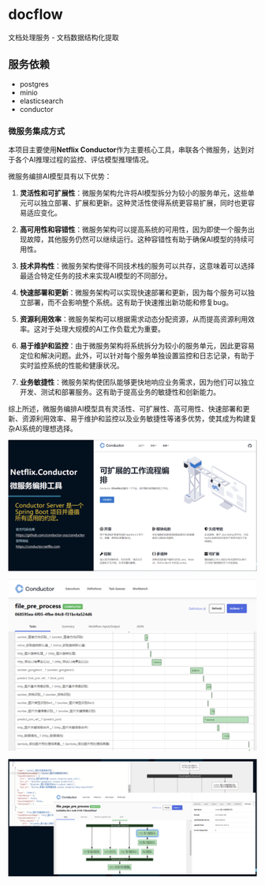 # docflow

文档处理服务 - 文档数据结构化提取

## 服务依赖

* postgres
* minio
* elasticsearch
* conductor

### 微服务集成方式

本项目主要使用**Netflix Conductor**作为主要核心工具，串联各个微服务，达到对于各个AI推理过程的监控、评估模型推理情况。

微服务编排AI模型具有以下优势：

1. **灵活性和可扩展性**：微服务架构允许将AI模型拆分为较小的服务单元，这些单元可以独立部署、扩展和更新。这种灵活性使得系统更容易扩展，同时也更容易适应变化。

2. **高可用性和容错性**：微服务架构可以提高系统的可用性，因为即使一个服务出现故障，其他服务仍然可以继续运行。这种容错性有助于确保AI模型的持续可用性。

3. **技术异构性**：微服务架构使得不同技术栈的服务可以共存，这意味着可以选择最适合特定任务的技术来实现AI模型的不同部分。

4. **快速部署和更新**：微服务架构可以实现快速部署和更新，因为每个服务可以独立部署，而不会影响整个系统。这有助于快速推出新功能和修复bug。

5. **资源利用效率**：微服务架构可以根据需求动态分配资源，从而提高资源利用效率。这对于处理大规模的AI工作负载尤为重要。

6. **易于维护和监控**：由于微服务架构将系统拆分为较小的服务单元，因此更容易定位和解决问题。此外，可以针对每个服务单独设置监控和日志记录，有助于实时监控系统的性能和健康状况。

7. **业务敏捷性**：微服务架构使团队能够更快地响应业务需求，因为他们可以独立开发、测试和部署服务。这有助于提高业务的敏捷性和创新能力。

综上所述，微服务编排AI模型具有灵活性、可扩展性、高可用性、快速部署和更新、资源利用效率、易于维护和监控以及业务敏捷性等诸多优势，使其成为构建复杂AI系统的理想选择。

![微服务编排](./docs/images/workflow_3.png "微服务编排")

![微服务编排](./docs/images/workflow_2.png "微服务编排")

![微服务编排](./docs/images/workflow_1.png "微服务编排")